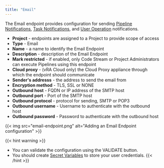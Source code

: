 ```yaml
---
title: "Email"
---
```


The Email endpoint provides configuration for sending [Pipeline Notifications](/pipelines/#notifications), [Task Notifications](/pipelines/tasks/#task-notifications), and [User Operation](/user-operations) notifications.

* **Project** - endpoints are assigned to a Project to provide scope of access
* **Type** - Email
* **Name** - a name to identify the Email Endpoint
* **Description** - description of the Email Endpoint
* **Mark restricted** - if enabled, only Code Stream or Project Administrators can execute Pipelines using this endpoint
* **Cloud proxy** - (vRA Cloud only) the Cloud Proxy appliance through which the endpoint should communicate
* **Sender's addresss** - the address to send the email from
* **Encryption method** - TLS, SSL or NONE
* **Outbound host** - FQDN or IP address of the SMTP host
* **Outbound port** - Port of the SMTP host
* **Outbound protocol** - protocol for sending, SMTP or POP3
* **Outbound username** - Username to authenticate with the outbound host
* **Outbound password** - Password to authenticate with the outbound host

{{< img src="email-endpoint.png" alt="Adding an Email Endpoint configuration" >}}

{{< hint warning >}}
* You can validate the configuration using the VALIDATE button.
* You should create [Secret Variables](/configure/variables) to store your user credentials.
{{< /hint >}}